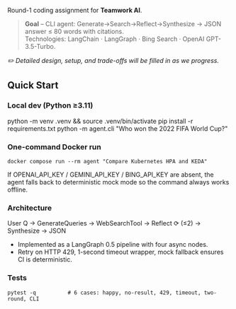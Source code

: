 Round-1 coding assignment for **Teamwork AI**.

> **Goal** – CLI agent: Generate→Search→Reflect→Synthesize → JSON answer ≤ 80 words with citations.  
> Technologies: LangChain · LangGraph · Bing Search · OpenAI GPT-3.5-Turbo.

_✏️ Detailed design, setup, and trade-offs will be filled in as we progress._

## Quick Start

### Local dev (Python ≥3.11)

python -m venv .venv && source .venv/bin/activate
pip install -r requirements.txt
python -m agent.cli "Who won the 2022 FIFA World Cup?"


### One-command Docker run

    docker compose run --rm agent "Compare Kubernetes HPA and KEDA"

If OPENAI_API_KEY / GEMINI_API_KEY / BING_API_KEY are absent, the agent falls back to deterministic mock mode so the command always works offline.


### Architecture

User Q → GenerateQueries → WebSearchTool → Reflect ⟳ (≤2) → Synthesize → JSON

- Implemented as a LangGraph 0.5 pipeline with four async nodes.
- Retry on HTTP 429, 1-second timeout wrapper, mock fallback ensures CI is deterministic.


### Tests

    pytest -q          # 6 cases: happy, no-result, 429, timeout, two-round, CLI